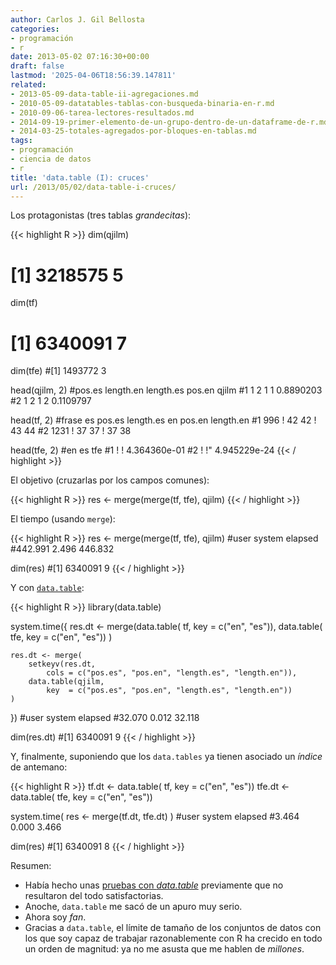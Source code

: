 ```yaml
---
author: Carlos J. Gil Bellosta
categories:
- programación
- r
date: 2013-05-02 07:16:30+00:00
draft: false
lastmod: '2025-04-06T18:56:39.147811'
related:
- 2013-05-09-data-table-ii-agregaciones.md
- 2010-05-09-datatables-tablas-con-busqueda-binaria-en-r.md
- 2010-09-06-tarea-lectores-resultados.md
- 2014-09-19-primer-elemento-de-un-grupo-dentro-de-un-dataframe-de-r.md
- 2014-03-25-totales-agregados-por-bloques-en-tablas.md
tags:
- programación
- ciencia de datos
- r
title: 'data.table (I): cruces'
url: /2013/05/02/data-table-i-cruces/
---
```


Los protagonistas (tres tablas _grandecitas_):

{{< highlight R >}}
dim(qjilm)
# [1] 3218575 5
dim(tf)
# [1] 6340091 7
dim(tfe)
#[1] 1493772 3

head(qjilm, 2)
#pos.es length.en length.es pos.en qjilm
#1 1 2 1 1 0.8890203
#2 1 2 1 2 0.1109797

head(tf, 2)
#frase es pos.es length.es en pos.en length.en
#1 996 ! 42 42 ! 43 44
#2 1231 ! 37 37 ! 37 38

head(tfe, 2)
#en es tfe
#1 ! ! 4.364360e-01
#2 ! !" 4.945229e-24
{{< / highlight >}}

El objetivo (cruzarlas por los campos comunes):

{{< highlight R >}}
res <- merge(merge(tf, tfe), qjilm)
{{< / highlight >}}

El tiempo (usando `merge`):


{{< highlight R >}}
res <- merge(merge(tf, tfe), qjilm)
#user system elapsed
#442.991 2.496 446.832

dim(res)
#[1] 6340091 9
{{< / highlight >}}

Y con [`data.table`](http://cran.r-project.org/web/packages/data.table/index.html):

{{< highlight R >}}
library(data.table)

system.time({
    res.dt <- merge(data.table( tf,  key = c("en", "es")),
                    data.table( tfe, key = c("en", "es")) )

    res.dt <- merge(
        setkeyv(res.dt,
            cols = c("pos.es", "pos.en", "length.es", "length.en")),
        data.table(qjilm,
            key  = c("pos.es", "pos.en", "length.es", "length.en"))
    )
})
#user system elapsed
#32.070 0.012 32.118

dim(res.dt)
#[1] 6340091 9
{{< / highlight >}}

Y, finalmente, suponiendo que los `data.tables` ya tienen asociado un _índice_ de antemano:


{{< highlight R >}}
tf.dt  <- data.table( tf,  key = c("en", "es"))
tfe.dt <- data.table( tfe, key = c("en", "es"))

system.time( res <- merge(tf.dt, tfe.dt) )
#user system elapsed
#3.464 0.000 3.466

dim(res)
#[1] 6340091 8
{{< / highlight >}}

Resumen:

* Había hecho unas [pruebas con _data.table_](https://datanalytics.com/2010/09/06/536/) previamente que no resultaron del todo satisfactorias.
* Anoche, `data.table` me sacó de un apuro muy serio.
* Ahora soy _fan_.
* Gracias a `data.table`, el límite de tamaño de los conjuntos de datos con los que soy capaz de trabajar razonablemente con R ha crecido en todo un orden de magnitud: ya no me asusta que me hablen de _millones_.